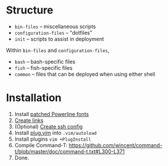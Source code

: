 # Structure
* `bin-files` – miscellaneous scripts
* `configuration-files` – "dotfiles"
* `init` – scripts to assist in deployment

Within `bin-files` and `configuration-files`,

* `bash` – bash-specific files
* `fish` – fish-specific files
* `common` – files that can be deployed when using either shell

# Installation
1. Install [patched Powerline fonts](https://github.com/powerline/fonts)
1. [Create links](init/create-links)
2. (Optional) [Create ssh config](init/create-ssh-config)
1. Install [plug.vim](https://raw.githubusercontent.com/junegunn/vim-plug/master/plug.vim) into `.vim/autoload`
3. Install plugins `vim +PlugInstall`
4. Compile Command-T: https://github.com/wincent/command-t/blob/master/doc/command-t.txt#L300-L371
5. Done.

